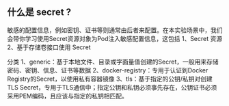 ## 什么是 secret ?
敏感的配置信息，例如密钥、证书等则通常由后者来配置。在本实验场景中，我们会带你学习使用Secret资源对象为Pod注入敏感配置信息，这包括
1、Secret 资源
2、基于存储卷接口使用 Secret 

分类
1、generic：基于本地文件、目录或字面量值创建的Secret，一般用来存储密码、密钥、信息、证书等数据
2、docker-registry：专用于认证到Docker Registry的Secret，以使用私有容器镜像
3、tls：基于指定的公钥/私钥对创建TLS Secret，专用于TLS通信中；指定公钥和私钥必须事先存在，公钥证书必须采用PEM编码，且应该与指定的私钥相匹配。